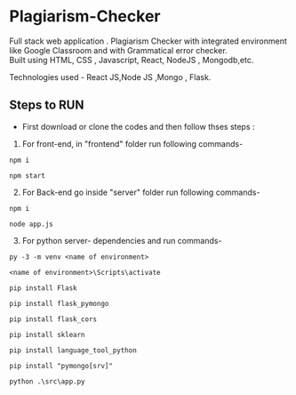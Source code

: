 # Plagiarism-Checker
Full stack web application . Plagiarism Checker with integrated environment like Google Classroom and with Grammatical error checker.  
Built using HTML, CSS , Javascript, React, NodeJS , Mongodb,etc.


Technologies used - React JS,Node JS ,Mongo , Flask.

## Steps to RUN
* First download or clone the codes and then follow thses steps :

1. For front-end,
 in "frontend" folder
run following commands-
```
npm i
```
```
npm start
```
2. For Back-end
go inside "server" folder
run following commands-
```
npm i
```
```
node app.js
```
3. For python server-
dependencies and run commands-
```
py -3 -m venv <name of environment>
```
```
<name of environment>\Scripts\activate
```
```
pip install Flask
```
```
pip install flask_pymongo
```
```
pip install flask_cors 
```
```
pip install sklearn
```
```
pip install language_tool_python
```
```
pip install "pymongo[srv]"
```
```
python .\src\app.py  
```

